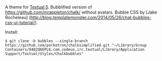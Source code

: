 A theme for [Textual 5](http://www.codeux.com/textual/).
Bubblified version of https://github.com/mrappleton/chalk/ without avatars.
Bubble CSS by [Jake Rocheleau] (http://blog.templatemonster.com/2014/05/26/chat-bubbles-css-ui-tutorial/).

Install:
```
$ git clone -b bubbles --single-branch https://github.com/porkotron/chalksimplified.git "~/Library/Group Containers/8482Q6EPL6.com.codeux.irc.textual/Library/Application Support/Textual/Styles/Chalkbubbles"
```
